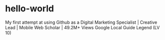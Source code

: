 # hello-world
My first attempt at using Github as a
Digital Marketing Specialist | Creative Lead | Mobile Web Scholar | 49.2M+ Views Google Local Guide Legend (LV 10)
